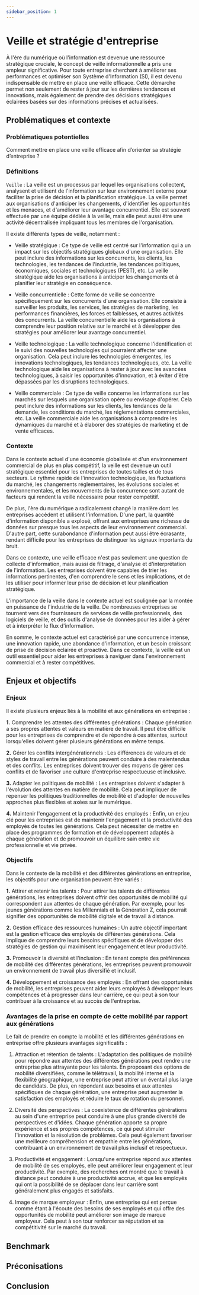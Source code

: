 ```yaml
---
sidebar_position: 1
---
```


# Veille et stratégie d'entreprise

À l'ère du numérique où l'information est devenue une ressource stratégique cruciale, le concept de veille informationnelle a pris une ampleur significative. Pour toute entreprise cherchant à améliorer ses performances et optimiser son Système d'Information (SI), il est devenu indispensable de mettre en place une veille efficace. Cette démarche permet non seulement de rester à jour sur les dernières tendances et innovations, mais également de prendre des décisions stratégiques éclairées basées sur des informations précises et actualisées.

## Problématiques et contexte

### Problématiques potentielles

Comment mettre en place une veille efficace afin d’orienter sa stratégie d’entreprise ?

### Définitions

`Veille` : La veille est un processus par lequel les organisations collectent, analysent et utilisent de l'information sur leur environnement externe pour faciliter la prise de décision et la planification stratégique. La veille permet aux organisations d'anticiper les changements, d'identifier les opportunités et les menaces, et d'améliorer leur avantage concurrentiel. Elle est souvent effectuée par une équipe dédiée à la veille, mais elle peut aussi être une activité décentralisée impliquant tous les membres de l'organisation.

Il existe différents types de veille, notamment :

- <span class="custom-highlight">Veille stratégique</span> : Ce type de veille est centré sur l'information qui a un impact sur les objectifs stratégiques globaux d'une organisation. Elle peut inclure des informations sur les concurrents, les clients, les technologies, les tendances de l'industrie, les tendances politiques, économiques, sociales et technologiques (PEST), etc. La veille stratégique aide les organisations à anticiper les changements et à planifier leur stratégie en conséquence.

- <span class="custom-highlight">Veille concurrentielle</span> : Cette forme de veille se concentre spécifiquement sur les concurrents d'une organisation. Elle consiste à surveiller les produits, les services, les stratégies de marketing, les performances financières, les forces et faiblesses, et autres activités des concurrents. La veille concurrentielle aide les organisations à comprendre leur position relative sur le marché et à développer des stratégies pour améliorer leur avantage concurrentiel.

- <span class="custom-highlight">Veille technologique</span> : La veille technologique concerne l'identification et le suivi des nouvelles technologies qui pourraient affecter une organisation. Cela peut inclure les technologies émergentes, les innovations technologiques, les tendances technologiques, etc. La veille technologique aide les organisations à rester à jour avec les avancées technologiques, à saisir les opportunités d'innovation, et à éviter d'être dépassées par les disruptions technologiques.

- <span class="custom-highlight">Veille commerciale</span> : Ce type de veille concerne les informations sur les marchés sur lesquels une organisation opère ou envisage d'opérer. Cela peut inclure des informations sur les clients, les tendances de la demande, les conditions du marché, les réglementations commerciales, etc. La veille commerciale aide les organisations à comprendre les dynamiques du marché et à élaborer des stratégies de marketing et de vente efficaces.

### Contexte

Dans le contexte actuel d'une économie globalisée et d'un environnement commercial de plus en plus compétitif, la veille est devenue un outil stratégique essentiel pour les entreprises de toutes tailles et de tous secteurs. Le rythme rapide de l'innovation technologique, les fluctuations du marché, les changements réglementaires, les évolutions sociales et environnementales, et les mouvements de la concurrence sont autant de facteurs qui rendent la veille nécessaire pour rester compétitif.

De plus, l'ère du numérique a radicalement changé la manière dont les entreprises accèdent et utilisent l'information. D'une part, la quantité d'information disponible a explosé, offrant aux entreprises une richesse de données sur presque tous les aspects de leur environnement commercial. D'autre part, cette surabondance d'information peut aussi être écrasante, rendant difficile pour les entreprises de distinguer les signaux importants du bruit.

Dans ce contexte, une veille efficace n'est pas seulement une question de collecte d'information, mais aussi de filtrage, d'analyse et d'interprétation de l'information. Les entreprises doivent être capables de trier les informations pertinentes, d'en comprendre le sens et les implications, et de les utiliser pour informer leur prise de décision et leur planification stratégique.

L'importance de la veille dans le contexte actuel est soulignée par la montée en puissance de l'industrie de la veille. De nombreuses entreprises se tournent vers des fournisseurs de services de veille professionnels, des logiciels de veille, et des outils d'analyse de données pour les aider à gérer et à interpréter le flux d'information.

En somme, le contexte actuel est caractérisé par une concurrence intense, une innovation rapide, une abondance d'information, et un besoin croissant de prise de décision éclairée et proactive. Dans ce contexte, la veille est un outil essentiel pour aider les entreprises à naviguer dans l'environnement commercial et à rester compétitives.

## Enjeux et objectifs

### Enjeux

Il existe plusieurs enjeux liés à la mobilité et aux générations en entreprise :

**1.** <span class="custom-highlight">Comprendre les attentes des différentes générations</span> : Chaque génération a ses propres attentes et valeurs en matière de travail. Il peut être difficile pour les entreprises de comprendre et de répondre à ces attentes, surtout lorsqu'elles doivent gérer plusieurs générations en même temps.

**2.** <span class="custom-highlight">Gérer les conflits intergénérationnels</span> : Les différences de valeurs et de styles de travail entre les générations peuvent conduire à des malentendus et des conflits. Les entreprises doivent trouver des moyens de gérer ces conflits et de favoriser une culture d'entreprise respectueuse et inclusive.

**3.** <span class="custom-highlight">Adapter les politiques de mobilité</span> : Les entreprises doivent s'adapter à l'évolution des attentes en matière de mobilité. Cela peut impliquer de repenser les politiques traditionnelles de mobilité et d'adopter de nouvelles approches plus flexibles et axées sur le numérique.

**4.** <span class="custom-highlight">Maintenir l'engagement et la productivité des employés</span> : Enfin, un enjeu clé pour les entreprises est de maintenir l'engagement et la productivité des employés de toutes les générations. Cela peut nécessiter de mettre en place des programmes de formation et de développement adaptés à chaque génération et de promouvoir un équilibre sain entre vie professionnelle et vie privée.

### Objectifs

Dans le contexte de la mobilité et des différentes générations en entreprise, les objectifs pour une organisation peuvent être variés :

**1.** <span class="custom-highlight">Attirer et retenir les talents</span> : Pour attirer les talents de différentes générations, les entreprises doivent offrir des opportunités de mobilité qui correspondent aux attentes de chaque génération. Par exemple, pour les jeunes générations comme les Millennials et la Génération Z, cela pourrait signifier des opportunités de mobilité digitale et de travail à distance.

**2.** <span class="custom-highlight">Gestion efficace des ressources humaines</span> : Un autre objectif important est la gestion efficace des employés de différentes générations. Cela implique de comprendre leurs besoins spécifiques et de développer des stratégies de gestion qui maximisent leur engagement et leur productivité.

**3.** <span class="custom-highlight">Promouvoir la diversité et l'inclusion</span> : En tenant compte des préférences de mobilité des différentes générations, les entreprises peuvent promouvoir un environnement de travail plus diversifié et inclusif.

**4.** <span class="custom-highlight">Développement et croissance des employés</span> : En offrant des opportunités de mobilité, les entreprises peuvent aider leurs employés à développer leurs compétences et à progresser dans leur carrière, ce qui peut à son tour contribuer à la croissance et au succès de l'entreprise.

### Avantages de la prise en compte de cette mobilité par rapport aux générations

Le fait de prendre en compte la mobilité et les différentes générations en entreprise offre plusieurs avantages significatifs :

1. Attraction et rétention de talents : L'adaptation des politiques de mobilité pour répondre aux attentes des différentes générations peut rendre une entreprise plus attrayante pour les talents. En proposant des options de mobilité diversifiées, comme le télétravail, la mobilité interne et la flexibilité géographique, une entreprise peut attirer un éventail plus large de candidats. De plus, en répondant aux besoins et aux attentes spécifiques de chaque génération, une entreprise peut augmenter la satisfaction des employés et réduire le taux de rotation du personnel.

2. Diversité des perspectives : La coexistence de différentes générations au sein d'une entreprise peut conduire à une plus grande diversité de perspectives et d'idées. Chaque génération apporte sa propre expérience et ses propres compétences, ce qui peut stimuler l'innovation et la résolution de problèmes. Cela peut également favoriser une meilleure compréhension et empathie entre les générations, contribuant à un environnement de travail plus inclusif et respectueux.

3. Productivité et engagement : Lorsqu'une entreprise répond aux attentes de mobilité de ses employés, elle peut améliorer leur engagement et leur productivité. Par exemple, des recherches ont montré que le travail à distance peut conduire à une productivité accrue, et que les employés qui ont la possibilité de se déplacer dans leur carrière sont généralement plus engagés et satisfaits.

4. Image de marque employeur : Enfin, une entreprise qui est perçue comme étant à l'écoute des besoins de ses employés et qui offre des opportunités de mobilité peut améliorer son image de marque employeur. Cela peut à son tour renforcer sa réputation et sa compétitivité sur le marché du travail.

## Benchmark

## Préconisations

## Conclusion
